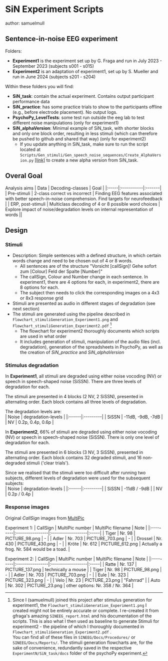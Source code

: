 # SiN Experiment Scripts
author: samuelmull

## Sentence-in-noise EEG experiment 

Folders: 
- **Experiment1** is the experiment set up by G. Fraga and run in July 2023 - September 2023 (subjects s001 - s015)
- **Experiment2** is an adaptation of experiment1, set up by S. Mueller and run in June 2024 (subjects s201 - s204)

Within these folders you will find:
- **SiN_task**: contain the actual experiment. Contains output participant performance data
- **SiN_practice**: has some practice trials to show to the participants offline (e.g., before electrode placement). No output logs.
- **PsychoPy_LevelTests**: some test run outside the eeg lab to test different noise manipulations (only for experiment1)
- **SiN_alphaVersion**: Minimal example of SiN_task, with shorter blocks and only one block order, resulting in less stimuli (which can therefore be pushed to github and shared that way) (only for experiment2)
    - If you update anything in SiN_task, make sure to run the script located at `Scripts/Gen_stimuli/Gen_speech_noise_sequences/Create_AlphaVersion.py` [[link]](../Gen_stimuli/Gen_speech_noise_sequences/Create_AlphaVersion.py) to create a new alpha version from SiN_task.

## Overal Goal

Analysis aims
| Data | Decoding-classes | Goal | 
|:-----|:-----------|:-------|
| Pre-stimuli | 2-class correct vs incorrect  | Finding EEG features associated with better speech-in-noise comprehension. Find targets for neurofeedback | 
| ERP, post-stimuli | Multiclass decoding of 4 or 8 possible word choices  | Explore impact of noise/degradation levels on internal representation of words  ||

## Design

### Stimuli 

- Description: Simple sentences with a defined structure, in which certain words change and need to be chosen out of 4 or 8 words.
    - All sentences are of the structure "Vorsicht [callSign]! Gehe sofort zum [Colour] Feld der Spalte [Number]"
    - The callSign, Colour and Number change in each sentence. In experiment1, there are 4 options for each, in experiment2, there are 8 options for each.
    - The subject then needs to click the corresponding images on a 4x3 or 8x3 response grid
- Stimuli are presented as audio in different stages of degradation (see next section)
- The stimuli are generated using the pipeline described in `Flowchart_stimuliGeneration_Experiment1.png` and `Flowchart_stimuliGeneration_Experiment2.pdf` [^1]
    - The flowchart for experiment2 thoroughly documents which scripts are used in what order
    - It includes generation of stimuli, manipulation of the audio files (incl. degradation), generation of the spreadsheets in PsychoPy, as well as the creation of *SiN_practice* and *SiN_alphaVersion*
    
[^1]: Since I (samuelmull) joined this project after stimulus generation for experiment1, the `Flowchart_stimuliGeneration_Experiment1.png` I created might not be entirely accurate or complete. I re-created it from gfraga's amazing `SINEEG_report.html` and his documentation of the scripts. This is also what I then used as baseline to generate Stimuli for experiment2 - the pipeline of which I thoroughly documented in `Flowchart_stimuliGeneration_Experiment2.pdf` .  
    You can find all of these files in `SINEEG/Docs/Procedures/` or `SINEEG/Docs/Reports/`. The stimuli generation flowcharts are, for the sake of convenience, redundantly saved in the respective `ExperimentN/SiN_task/docs` folder of the psychoPy experiment.    
    
### Stimulus degradation

In **Experiment1**, all stimuli are degraded using either noise vocoding (NV) or speech in speech-shaped noise (SiSSN). There are three levels of degradation for each.    

The stimuli are presented in 4 blocks (2 NV, 2 SiSSN), presented in alternating order. Each block contains all three levels of degradation.  

The degradation levels are:  
| Noise | degradation-levels |
|:------|:---------|
| SiSSN | -11dB, -9dB, -7dB |
| NV | 0.2p, 0.4p, 0.6p |

In **Experiment2**, 66% of stimuli are degraded using either noise vocoding (NV) or speech in speech-shaped noise (SiSSN). There is only one level of degradation for each.  

The stimuli are presented in 6 blocks (3 NV, 3 SiSSN), presented in alternating order. Each block contains 32 degraded stimuli, and 16 non-degraded stimuli ('clear trials').  

Since we realised that the stimuli were too difficult after running two subjects, different levels of degradation were used for the subsequent subjects:  
| Noise | degradation-levels |
|:------|:---------|
| SiSSN | -11dB / -9dB |
| NV | 0.2p / 0.4p |

### Response images

Original *CallSign* images from [MultiPic](https://doi.org/10.1080/17470218.2017.1310261) 

Experiment 1:
| CallSign | MultiPic number | MultiPic filename | Note |
|:---------|:----------------|:------------------|:-----|
| Tiger | Nr. 98 | PICTURE_98.png | - |
| Adler | Nr. 703 | PICTURE_703.png | - |
| Drossel | Nr. 430 | PICTURE_430.png | - |
| Kröte | Nr. 612 | PICTURE_612.png | Actually a frog. Nr. 584 would be a toad. |

Experiment 2:
| CallSign | MultiPic number | MultiPic filename | Note |
|:---------|:----------------|:------------------|:-----|
| Ratte | Nr. 137 | PICTURE_137.png | technically a mouse |
| Tiger | Nr. 98 | PICTURE_98.png | - |
| Adler | Nr. 703 | PICTURE_703.png | - |
| Eule | Nr. 323 | PICTURE_323.png | - |
| Velo | Nr. 23 | PICTURE_23.png | "Fahrrad" |
| Auto | Nr. 302 | PICTURE_23.png | other options: Nr. 358 / Nr. 364 |
